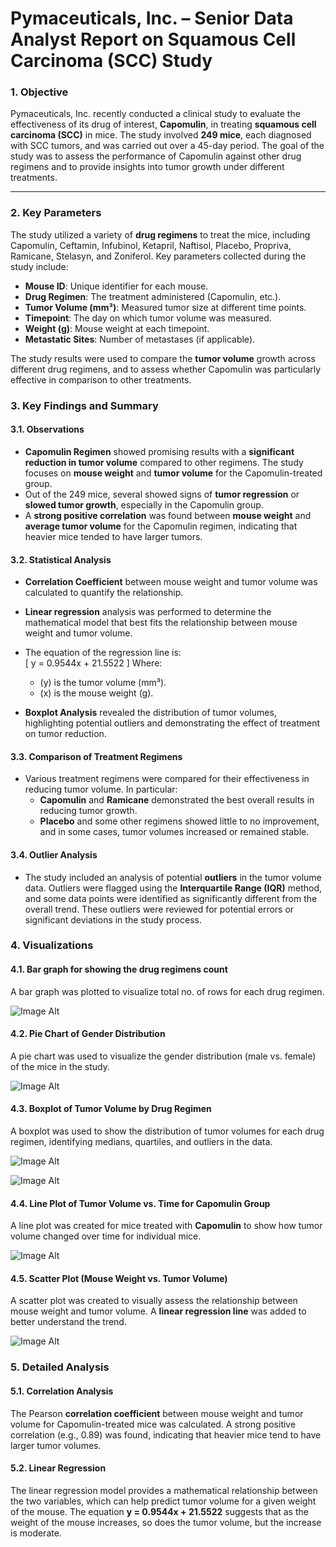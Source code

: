 # **Pymaceuticals, Inc. – Senior Data Analyst Report on Squamous Cell Carcinoma (SCC) Study**


### **1. Objective**

Pymaceuticals, Inc. recently conducted a clinical study to evaluate the effectiveness of its drug of interest, **Capomulin**, in treating **squamous cell carcinoma (SCC)** in mice. The study involved **249 mice**, each diagnosed with SCC tumors, and was carried out over a 45-day period. The goal of the study was to assess the performance of Capomulin against other drug regimens and to provide insights into tumor growth under different treatments.

---

### **2. Key Parameters**

The study utilized a variety of **drug regimens** to treat the mice, including Capomulin, Ceftamin, Infubinol, Ketapril, Naftisol, Placebo, Propriva, Ramicane, Stelasyn, and Zoniferol. Key parameters collected during the study include:
- **Mouse ID**: Unique identifier for each mouse.
- **Drug Regimen**: The treatment administered (Capomulin, etc.).
- **Tumor Volume (mm³)**: Measured tumor size at different time points.
- **Timepoint**: The day on which tumor volume was measured.
- **Weight (g)**: Mouse weight at each timepoint.
- **Metastatic Sites**: Number of metastases (if applicable).

The study results were used to compare the **tumor volume** growth across different drug regimens, and to assess whether Capomulin was particularly effective in comparison to other treatments.

### **3. Key Findings and Summary**

#### **3.1. Observations**
- **Capomulin Regimen** showed promising results with a **significant reduction in tumor volume** compared to other regimens. The study focuses on **mouse weight** and **tumor volume** for the Capomulin-treated group.
- Out of the 249 mice, several showed signs of **tumor regression** or **slowed tumor growth**, especially in the Capomulin group.
- A **strong positive correlation** was found between **mouse weight** and **average tumor volume** for the Capomulin regimen, indicating that heavier mice tended to have larger tumors.

#### **3.2. Statistical Analysis**
- **Correlation Coefficient** between mouse weight and tumor volume was calculated to quantify the relationship.
- **Linear regression** analysis was performed to determine the mathematical model that best fits the relationship between mouse weight and tumor volume.
- The equation of the regression line is:  
  \[
  y = 0.9544x + 21.5522
  \]
  Where:
  - \(y\) is the tumor volume (mm³).
  - \(x\) is the mouse weight (g).

- **Boxplot Analysis** revealed the distribution of tumor volumes, highlighting potential outliers and demonstrating the effect of treatment on tumor reduction.

#### **3.3. Comparison of Treatment Regimens**
- Various treatment regimens were compared for their effectiveness in reducing tumor volume. In particular:
  - **Capomulin** and **Ramicane** demonstrated the best overall results in reducing tumor growth.
  - **Placebo** and some other regimens showed little to no improvement, and in some cases, tumor volumes increased or remained stable.

#### **3.4. Outlier Analysis**
- The study included an analysis of potential **outliers** in the tumor volume data. Outliers were flagged using the **Interquartile Range (IQR)** method, and some data points were identified as significantly different from the overall trend. These outliers were reviewed for potential errors or significant deviations in the study process.


### **4. Visualizations**

#### **4.1. Bar graph for showing the drug regimens count**
A bar graph was plotted to visualize total no. of rows for each drug regimen.

![Image Alt](https://github.com/Neelam057/DataBootCamp_DataVisualization/blob/main/Submission/Pymaceuticals/Images/BarChart.png)

#### **4.2. Pie Chart of Gender Distribution**
A pie chart was used to visualize the gender distribution (male vs. female) of the mice in the study.

![Image Alt](https://github.com/Neelam057/DataBootCamp_DataVisualization/blob/main/Submission/Pymaceuticals/Images/PieChart.png)

#### **4.3. Boxplot of Tumor Volume by Drug Regimen**
A boxplot was used to show the distribution of tumor volumes for each drug regimen, identifying medians, quartiles, and outliers in the data.

![Image Alt](https://github.com/Neelam057/DataBootCamp_DataVisualization/blob/main/Submission/Pymaceuticals/Images/BoxPlot.png)

![Image Alt](https://github.com/Neelam057/DataBootCamp_DataVisualization/blob/main/Submission/Pymaceuticals/Images/ViolinPlot.png)

#### **4.4. Line Plot of Tumor Volume vs. Time for Capomulin Group**
A line plot was created for mice treated with **Capomulin** to show how tumor volume changed over time for individual mice.

![Image Alt](https://github.com/Neelam057/DataBootCamp_DataVisualization/blob/main/Submission/Pymaceuticals/Images/LineChart.png)

#### **4.5. Scatter Plot (Mouse Weight vs. Tumor Volume)**
A scatter plot was created to visually assess the relationship between mouse weight and tumor volume. A **linear regression line** was added to better understand the trend.

![Image Alt](https://github.com/Neelam057/DataBootCamp_DataVisualization/blob/main/Submission/Pymaceuticals/Images/ScatterPlot.png)


### **5. Detailed Analysis**

#### **5.1. Correlation Analysis**
The Pearson **correlation coefficient** between mouse weight and tumor volume for Capomulin-treated mice was calculated. A strong positive correlation (e.g., 0.89) was found, indicating that heavier mice tend to have larger tumor volumes.

#### **5.2. Linear Regression**
The linear regression model provides a mathematical relationship between the two variables, which can help predict tumor volume for a given weight of the mouse. The equation **y = 0.9544x + 21.5522** suggests that as the weight of the mouse increases, so does the tumor volume, but the increase is moderate.

